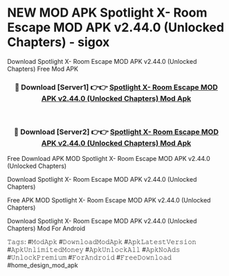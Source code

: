 # NEW MOD APK Spotlight X- Room Escape MOD APK v2.44.0 (Unlocked Chapters) - sigox
Download Spotlight X- Room Escape MOD APK v2.44.0 (Unlocked Chapters) Free Mod APK

<div align="center">
<h3>🔴 Download [Server1] 👉👉 <a href="https://apk-comot.site?title=Spotlight_X-_Room_Escape_MOD_APK_v2.44.0_(Unlocked_Chapters)">Spotlight X- Room Escape MOD APK v2.44.0 (Unlocked Chapters) Mod Apk</a></h3><br>

<h3>🔴 Download [Server2] 👉👉 <a href="https://apk-comot.site?title=Spotlight_X-_Room_Escape_MOD_APK_v2.44.0_(Unlocked_Chapters)">Spotlight X- Room Escape MOD APK v2.44.0 (Unlocked Chapters) Mod Apk</a></h3>
</div>


Free Download APK MOD Spotlight X- Room Escape MOD APK v2.44.0 (Unlocked Chapters)

Download Spotlight X- Room Escape MOD APK v2.44.0 (Unlocked Chapters) 

Free APK MOD Spotlight X- Room Escape MOD APK v2.44.0 (Unlocked Chapters) 

Download Spotlight X- Room Escape MOD APK v2.44.0 (Unlocked Chapters) Mod For Android

𝚃𝚊𝚐𝚜: #𝙼𝚘𝚍𝙰𝚙𝚔 #𝙳𝚘𝚠𝚗𝚕𝚘𝚊𝚍𝙼𝚘𝚍𝙰𝚙𝚔 #𝙰𝚙𝚔𝙻𝚊𝚝𝚎𝚜𝚝𝚅𝚎𝚛𝚜𝚒𝚘𝚗 #𝙰𝚙𝚔𝚄𝚗𝚕𝚒𝚖𝚒𝚝𝚎𝚍𝙼𝚘𝚗𝚎𝚢 #𝙰𝚙𝚔𝚄𝚗𝚕𝚘𝚌𝚔𝙰𝚕𝚕 #𝙰𝚙𝚔𝙽𝚘𝙰𝚍𝚜 #𝚄𝚗𝚕𝚘𝚌𝚔𝙿𝚛𝚎𝚖𝚒𝚞𝚖 #𝙵𝚘𝚛𝙰𝚗𝚍𝚛𝚘𝚒𝚍 #𝙵𝚛𝚎𝚎𝙳𝚘𝚠𝚗𝚕𝚘𝚊𝚍 #home_design_mod_apk